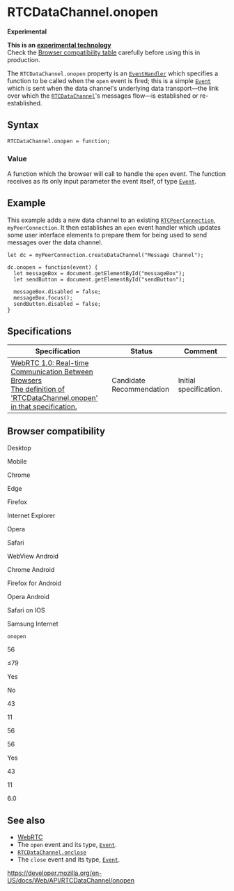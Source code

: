 # RTCDataChannel.onopen

**Experimental**

**This is an [experimental technology](https://developer.mozilla.org/en-US/docs/MDN/Guidelines/Conventions_definitions#experimental)**  
Check the [Browser compatibility table](#browser_compatibility) carefully before using this in production.

The `RTCDataChannel.onopen` property is an [`EventHandler`](https://developer.mozilla.org/en-US/docs/Web/Events/Event_handlers) which specifies a function to be called when the `open` event is fired; this is a simple [`Event`](../event) which is sent when the data channel's underlying data transport—the link over which the [`RTCDataChannel`](../rtcdatachannel)'s messages flow—is established or re-established.

## Syntax

    RTCDataChannel.onopen = function;

### Value

A function which the browser will call to handle the `open` event. The function receives as its only input parameter the event itself, of type [`Event`](../event).

## Example

This example adds a new data channel to an existing [`RTCPeerConnection`](../rtcpeerconnection), `myPeerConnection`. It then establishes an `open` event handler which updates some user interface elements to prepare them for being used to send messages over the data channel.

    let dc = myPeerConnection.createDataChannel("Message Channel");

    dc.onopen = function(event) {
      let messageBox = document.getElementById("messageBox");
      let sendButton = document.getElementById("sendButton");

      messageBox.disabled = false;
      messageBox.focus();
      sendButton.disabled = false;
    }

## Specifications

<table><thead><tr class="header"><th>Specification</th><th>Status</th><th>Comment</th></tr></thead><tbody><tr class="odd"><td><a href="https://w3c.github.io/webrtc-pc/#dom-rtcdatachannel-onopen">WebRTC 1.0: Real-time Communication Between Browsers<br />
<span class="small">The definition of 'RTCDataChannel.onopen' in that specification.</span></a></td><td><span class="spec-cr">Candidate Recommendation</span></td><td>Initial specification.</td></tr></tbody></table>

## Browser compatibility

Desktop

Mobile

Chrome

Edge

Firefox

Internet Explorer

Opera

Safari

WebView Android

Chrome Android

Firefox for Android

Opera Android

Safari on IOS

Samsung Internet

`onopen`

56

≤79

Yes

No

43

11

56

56

Yes

43

11

6.0

## See also

- [WebRTC](../webrtc_api)
- The `open` event and its type, [`Event`](../event).
- [`RTCDataChannel.onclose`](onclose)
- The `close` event and its type, [`Event`](../event).

<a href="https://developer.mozilla.org/en-US/docs/Web/API/RTCDataChannel/onopen" class="_attribution-link">https://developer.mozilla.org/en-US/docs/Web/API/RTCDataChannel/onopen</a>
